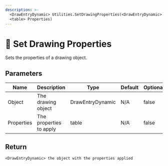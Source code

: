 ```yaml
---
description: >-
  <DrawEntryDynamic> Utilities.SetDrawingProperties(<DrawEntryDynamic> Object,
  <table> Properties)
---
```


# 🔨 Set Drawing Properties

Sets the properties of a drawing object.

## Parameters

<table><thead><tr><th>Name</th><th>Description</th><th>Type</th><th>Default</th><th data-type="checkbox">Optional</th></tr></thead><tbody><tr><td>Object</td><td>The drawing object</td><td>DrawEntryDynamic</td><td>N/A</td><td>false</td></tr><tr><td>Properties</td><td>The properties to apply</td><td>table</td><td>N/A</td><td>false</td></tr></tbody></table>

## Return

`<DrawEntryDynamic> the object with the properties applied`
